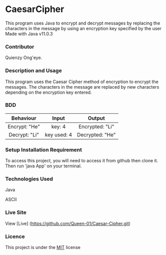 # CaesarCipher
This program uses Java to encrypt and decrypt messages by replacing the characters in the message by using an encryption key specified by the user
Made with Java v11.0.3

### Contributor
Quienzy Ong'eye.

### Description and Usage
This program uses the Caesar Cipher method of encryption to encrypt the messages. The characters in the message are 
replaced by new characters depending on the encryption key entered.

### BDD
|Behaviour	         |Input	             |Output              |
|:------------------:|:-----------------:|:------------------:|
|Encrypt:  "He"   |key: 4	         |Encrypted: "Li"  |
|Decrypt: "Li"    |key used: 4	     |Decrypted: "He"  |


### Setup Installation Requirement
To access this project, you will need to access it from github then clone it. Then run 'java App' on your terminal.

### Technologies Used
Java

ASCII


### Live Site
 View [Live] (https://github.com/Queen-01/Caesar-Cipher.git)
 ### Licence
 This project is under the  [MIT](license) license

